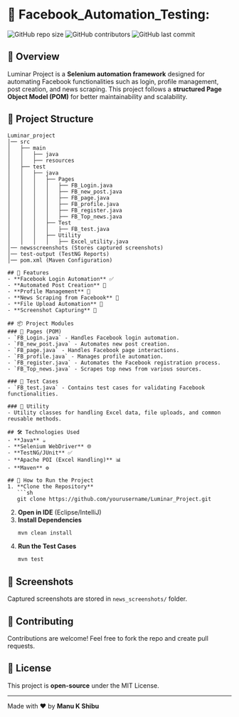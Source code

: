 
# 🌟  Facebook_Automation_Testing:

![GitHub repo size](https://img.shields.io/github/repo-size/yourusername/Luminar_Project?style=for-the-badge)
![GitHub contributors](https://img.shields.io/github/contributors/yourusername/Luminar_Project?color=blue&style=for-the-badge)
![GitHub last commit](https://img.shields.io/github/last-commit/yourusername/Luminar_Project?style=for-the-badge)

## 📌 Overview
Luminar Project is a **Selenium automation framework** designed for automating Facebook functionalities such as login, profile management, post creation, and news scraping. This project follows a **structured Page Object Model (POM)** for better maintainability and scalability.

## 📂 Project Structure
```
Luminar_project
│── src
│   ├── main
│   │   ├── java
│   │   ├── resources
│   ├── test
│   │   ├── java
│   │   │   ├── Pages
│   │   │   │   ├── FB_Login.java
│   │   │   │   ├── FB_new_post.java
│   │   │   │   ├── FB_page.java
│   │   │   │   ├── FB_profile.java
│   │   │   │   ├── FB_register.java
│   │   │   │   ├── FB_Top_news.java
│   │   │   ├── Test
│   │   │   │   ├── FB_test.java
│   │   │   ├── Utility
│   │   │   │   ├── Excel_utility.java
│── newsscreenshots (Stores captured screenshots)
│── test-output (TestNG Reports)
│── pom.xml (Maven Configuration)

## 🚀 Features
- **Facebook Login Automation** ✅
- **Automated Post Creation** 📝
- **Profile Management** 👤
- **News Scraping from Facebook** 📰
- **File Upload Automation** 📂
- **Screenshot Capturing** 📸

## 📦 Project Modules
### 📌 Pages (POM)
- `FB_Login.java` - Handles Facebook login automation.
- `FB_new_post.java` - Automates new post creation.
- `FB_page.java` - Handles Facebook page interactions.
- `FB_profile.java` - Manages profile automation.
- `FB_register.java` - Automates the Facebook registration process.
- `FB_Top_news.java` - Scrapes top news from various sources.

### 📌 Test Cases
- `FB_test.java` - Contains test cases for validating Facebook functionalities.

### 📌 Utility
- Utility classes for handling Excel data, file uploads, and common reusable methods.

## 🛠️ Technologies Used
- **Java** ☕
- **Selenium WebDriver** 🌐
- **TestNG/JUnit** ✅
- **Apache POI (Excel Handling)** 📊
- **Maven** ⚙️

## 🚀 How to Run the Project
1. **Clone the Repository**
   ```sh
   git clone https://github.com/yourusername/Luminar_Project.git
   ```
2. **Open in IDE** (Eclipse/IntelliJ)
3. **Install Dependencies**
   ```sh
   mvn clean install
   ```
4. **Run the Test Cases**
   ```sh
   mvn test
   ```

## 📸 Screenshots
Captured screenshots are stored in `news_screenshots/` folder.

## 🤝 Contributing
Contributions are welcome! Feel free to fork the repo and create pull requests. 

## 📄 License
This project is **open-source** under the MIT License.

---
Made with ❤️ by **Manu K Shibu**
